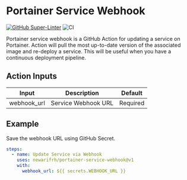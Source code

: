 # Portainer Service Webhook

[![GitHub Super-Linter](https://github.com/actions/javascript-action/actions/workflows/linter.yml/badge.svg)](https://github.com/super-linter/super-linter)
![CI](https://github.com/actions/javascript-action/actions/workflows/ci.yml/badge.svg)

Portainer service webhook is a GitHub Action for updating a service on
Portainer. Action will pull the most up-to-date version of the associated image
and re-deploy a service. This will be useful when you have a continuous
deployment pipeline.

## Action Inputs

| Input       | Description         | Default  |
| ----------- | ------------------- | -------- |
| webhook_url | Service Webhook URL | Required |

## Example

Save the webhook URL using GitHub Secret.

```yaml
steps:
  - name: Update Service via Webhook
    uses: newarifrh/portainer-service-webhook@v1
    with:
      webhook_url: ${{ secrets.WEBHOOK_URL }}
```

